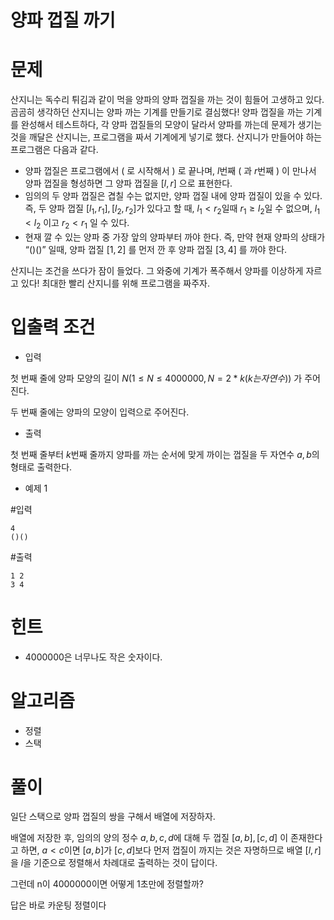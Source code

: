 # 양파 껍질 까기

# 문제

산지니는 독수리 튀김과 같이 먹을 양파의 양파 껍질을 까는 것이 힘들어 고생하고 있다. 곰곰히 생각하던 산지니는 양파 까는 기계를 만들기로 결심했다! 양파 껍질을 까는 기계를 완성해서 테스트하다, 각 양파 껍질들의 모양이 달라서 양파를 까는데 문제가 생기는 것을 깨달은 산지니는, 프로그램을 짜서 기계에게 넣기로 했다. 산지니가 만들어야 하는 프로그램은 다음과 같다.

- 양파 껍질은 프로그램에서 ( 로 시작해서 ) 로 끝나며, $l$번째 ( 과 $r$번째 ) 이 만나서 양파 껍질을 형성하면 그 양파 껍질을 $[l, r]$ 으로 표현한다.
- 임의의 두 양파 껍질은 겹칠 수는 없지만, 양파 껍질 내에 양파 껍질이 있을 수 있다. 즉, 두 양파 껍질 $[l_1, r_1], [l_2, r_2]$가 있다고 할 때, $l_1 < r_2$일때 $r_1 ≥ l_2$일 수 없으며, $l_1 < l_2$ 이고 $r_2 < r_1$ 일 수 있다.
- 현재 깔 수 있는 양파 중 가장 앞의 양파부터 까야 한다. 즉, 만약 현재 양파의 상태가 “()()” 일때, 양파 껍질 $[1, 2]$ 를 먼저 깐 후 양파 껍질 $[3, 4]$ 를 까야 한다.

산지니는 조건을 쓰다가 잠이 들었다. 그 와중에 기계가 폭주해서 양파를 이상하게 자르고 있다! 최대한 빨리 산지니를 위해 프로그램을 짜주자.

# 입출력 조건

- 입력

첫 번째 줄에 양파 모양의 길이 $N(1 ≤ N ≤ 4000000, N = 2 * k(k는 자연수))$ 가 주어진다. 

두 번째 줄에는 양파의 모양이 입력으로 주어진다.

- 출력

첫 번째 줄부터 $k$번째 줄까지 양파를 까는 순서에 맞게 까이는 껍질을 두 자연수 $a, b$의 형태로 출력한다.

- 예제 1

#입력

```
4
()()
```

#출력

```
1 2
3 4
```

# 힌트
- 4000000은 너무나도 작은 숫자이다.

# 알고리즘

- 정렬
- 스택

# 풀이

일단 스택으로 양파 껍질의 쌍을 구해서 배열에 저장하자.

배열에 저장한 후, 임의의 양의 정수 $a, b, c, d$에 대해 두 껍질 $[a, b], [c, d]$ 이 존재한다고 하면, $a < c$이면 $[a, b]$가 $[c, d]$보다 먼저 껍질이 까지는 것은 자명하므로 배열 $[l, r]$을 $l$을 기준으로 정렬해서 차례대로 출력하는 것이 답이다.

그런데 n이 4000000이면 어떻게 1초만에 정렬할까?

답은 바로 카운팅 정렬이다
